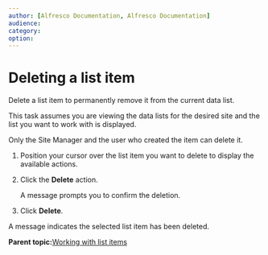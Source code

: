 ```yaml
---
author: [Alfresco Documentation, Alfresco Documentation]
audience: 
category: 
option: 
---
```


# Deleting a list item

Delete a list item to permanently remove it from the current data list.

This task assumes you are viewing the data lists for the desired site and the list you want to work with is displayed.

Only the Site Manager and the user who created the item can delete it.

1.  Position your cursor over the list item you want to delete to display the available actions.

2.  Click the **Delete** action.

    A message prompts you to confirm the deletion.

3.  Click **Delete**.


A message indicates the selected list item has been deleted.

**Parent topic:**[Working with list items](../concepts/datalists-items.md)

